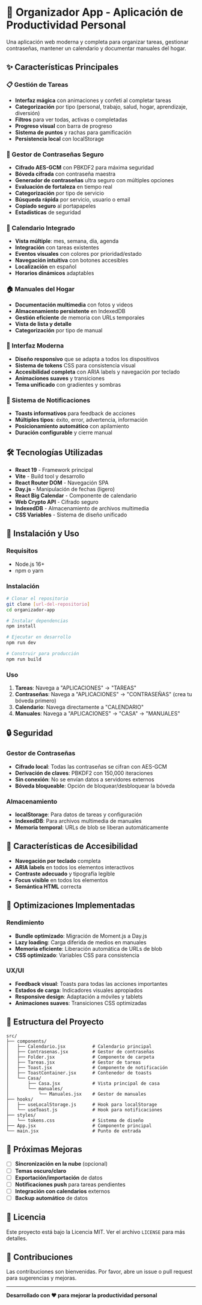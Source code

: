 # 🚀 Organizador App - Aplicación de Productividad Personal

Una aplicación web moderna y completa para organizar tareas, gestionar contraseñas, mantener un calendario y documentar manuales del hogar.

## ✨ Características Principales

### 📋 Gestión de Tareas
- **Interfaz mágica** con animaciones y confeti al completar tareas
- **Categorización** por tipo (personal, trabajo, salud, hogar, aprendizaje, diversión)
- **Filtros** para ver todas, activas o completadas
- **Progreso visual** con barra de progreso
- **Sistema de puntos** y rachas para gamificación
- **Persistencia local** con localStorage

### 🔐 Gestor de Contraseñas Seguro
- **Cifrado AES-GCM** con PBKDF2 para máxima seguridad
- **Bóveda cifrada** con contraseña maestra
- **Generador de contraseñas** ultra seguro con múltiples opciones
- **Evaluación de fortaleza** en tiempo real
- **Categorización** por tipo de servicio
- **Búsqueda rápida** por servicio, usuario o email
- **Copiado seguro** al portapapeles
- **Estadísticas** de seguridad

### 📅 Calendario Integrado
- **Vista múltiple**: mes, semana, día, agenda
- **Integración** con tareas existentes
- **Eventos visuales** con colores por prioridad/estado
- **Navegación intuitiva** con botones accesibles
- **Localización** en español
- **Horarios dinámicos** adaptables

### 🏠 Manuales del Hogar
- **Documentación multimedia** con fotos y videos
- **Almacenamiento persistente** en IndexedDB
- **Gestión eficiente** de memoria con URLs temporales
- **Vista de lista y detalle**
- **Categorización** por tipo de manual

### 🎨 Interfaz Moderna
- **Diseño responsivo** que se adapta a todos los dispositivos
- **Sistema de tokens** CSS para consistencia visual
- **Accesibilidad completa** con ARIA labels y navegación por teclado
- **Animaciones suaves** y transiciones
- **Tema unificado** con gradientes y sombras

### 🔔 Sistema de Notificaciones
- **Toasts informativos** para feedback de acciones
- **Múltiples tipos**: éxito, error, advertencia, información
- **Posicionamiento automático** con apilamiento
- **Duración configurable** y cierre manual

## 🛠️ Tecnologías Utilizadas

- **React 19** - Framework principal
- **Vite** - Build tool y desarrollo
- **React Router DOM** - Navegación SPA
- **Day.js** - Manipulación de fechas (ligero)
- **React Big Calendar** - Componente de calendario
- **Web Crypto API** - Cifrado seguro
- **IndexedDB** - Almacenamiento de archivos multimedia
- **CSS Variables** - Sistema de diseño unificado

## 🚀 Instalación y Uso

### Requisitos
- Node.js 16+ 
- npm o yarn

### Instalación
```bash
# Clonar el repositorio
git clone [url-del-repositorio]
cd organizador-app

# Instalar dependencias
npm install

# Ejecutar en desarrollo
npm run dev

# Construir para producción
npm run build
```

### Uso
1. **Tareas**: Navega a "APLICACIONES" → "TAREAS"
2. **Contraseñas**: Navega a "APLICACIONES" → "CONTRASEÑAS" (crea tu bóveda primero)
3. **Calendario**: Navega directamente a "CALENDARIO"
4. **Manuales**: Navega a "APLICACIONES" → "CASA" → "MANUALES"

## 🔒 Seguridad

### Gestor de Contraseñas
- **Cifrado local**: Todas las contraseñas se cifran con AES-GCM
- **Derivación de claves**: PBKDF2 con 150,000 iteraciones
- **Sin conexión**: No se envían datos a servidores externos
- **Bóveda bloqueable**: Opción de bloquear/desbloquear la bóveda

### Almacenamiento
- **localStorage**: Para datos de tareas y configuración
- **IndexedDB**: Para archivos multimedia de manuales
- **Memoria temporal**: URLs de blob se liberan automáticamente

## 📱 Características de Accesibilidad

- **Navegación por teclado** completa
- **ARIA labels** en todos los elementos interactivos
- **Contraste adecuado** y tipografía legible
- **Focus visible** en todos los elementos
- **Semántica HTML** correcta

## 🎯 Optimizaciones Implementadas

### Rendimiento
- **Bundle optimizado**: Migración de Moment.js a Day.js
- **Lazy loading**: Carga diferida de medios en manuales
- **Memoria eficiente**: Liberación automática de URLs de blob
- **CSS optimizado**: Variables CSS para consistencia

### UX/UI
- **Feedback visual**: Toasts para todas las acciones importantes
- **Estados de carga**: Indicadores visuales apropiados
- **Responsive design**: Adaptación a móviles y tablets
- **Animaciones suaves**: Transiciones CSS optimizadas

## 🔧 Estructura del Proyecto

```
src/
├── components/
│   ├── Calendario.jsx          # Calendario principal
│   ├── Contrasenas.jsx         # Gestor de contraseñas
│   ├── Folder.jsx              # Componente de carpeta
│   ├── Tareas.jsx              # Gestor de tareas
│   ├── Toast.jsx               # Componente de notificación
│   ├── ToastContainer.jsx      # Contenedor de toasts
│   └── Casa/
│       ├── Casa.jsx            # Vista principal de casa
│       └── manuales/
│           └── Manuales.jsx    # Gestor de manuales
├── hooks/
│   ├── useLocalStorage.js      # Hook para localStorage
│   └── useToast.js             # Hook para notificaciones
├── styles/
│   └── tokens.css              # Sistema de diseño
├── App.jsx                     # Componente principal
└── main.jsx                    # Punto de entrada
```

## 🚀 Próximas Mejoras

- [ ] **Sincronización en la nube** (opcional)
- [ ] **Temas oscuro/claro**
- [ ] **Exportación/importación** de datos
- [ ] **Notificaciones push** para tareas pendientes
- [ ] **Integración con calendarios** externos
- [ ] **Backup automático** de datos

## 📄 Licencia

Este proyecto está bajo la Licencia MIT. Ver el archivo `LICENSE` para más detalles.

## 🤝 Contribuciones

Las contribuciones son bienvenidas. Por favor, abre un issue o pull request para sugerencias y mejoras.

---

**Desarrollado con ❤️ para mejorar la productividad personal**
